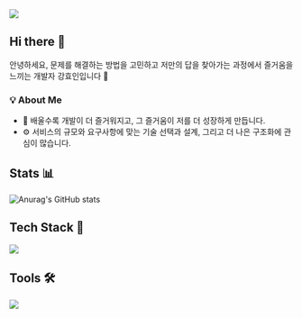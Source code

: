 <!--
**hyoinkang/hyoinkang** is a ✨ _special_ ✨ repository because its `README.md` (this file) appears on your GitHub profile.

Here are some ideas to get you started:

- 🔭 I’m currently working on ...
- 🌱 I’m currently learning ...
- 👯 I’m looking to collaborate on ...
- 🤔 I’m looking for help with ...
- 💬 Ask me about ...
- 📫 How to reach me: ...
- 😄 Pronouns: ...
- ⚡ Fun fact: ...
-->
<a href="https://github.com/devxb/gitanimals">
  <img src="https://render.gitanimals.org/farms/hyoinkang"/>
</a>

## Hi there 👋
안녕하세요, 문제를 해결하는 방법을 고민하고 저만의 답을 찾아가는 과정에서 즐거움을 느끼는 개발자 강효인입니다 🌱</br>

### 💡 About Me
- 🚀 배울수록 개발이 더 즐거워지고, 그 즐거움이 저를 더 성장하게 만듭니다.  
- ⚙️ 서비스의 규모와 요구사항에 맞는 기술 선택과 설계, 그리고 더 나은 구조화에 관심이 많습니다.  

## Stats 📊
![Anurag's GitHub stats](https://github-readme-stats.vercel.app/api?username=hyoinkang&show_icons=true)

## Tech Stack 🚀
<a href="https://skillicons.dev">
  <img src="https://skillicons.dev/icons?i=java,js,ts,spring,nestjs,mysql,aws&theme=light" />
</a></br>

## Tools 🛠
<a href="https://skillicons.dev">
  <img src="https://skillicons.dev/icons?i=idea,vscode,github,githubactions,docker,discord,notion,figma&theme=light" />
</a></br>
